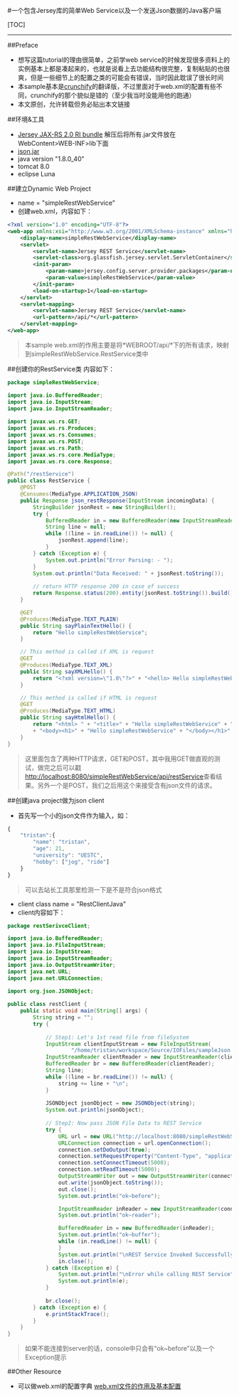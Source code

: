 #一个包含Jersey库的简单Web Service以及一个发送Json数据的Java客户端

[TOC]

-------------------


##Preface
-   想写这篇tutorial的理由很简单，之前学web service的时候发现很多资料上的实例基本上都是凑起来的，也就是说看上去功能结构很完整，复制粘贴的也很爽，但是一些细节上的配置之类的可能会有错误，当时因此耽误了很长时间
-   本sample基本是[crunchify](http://crunchify.com/create-very-simple-jersey-rest-service-and-send-json-data-from-java-client/)的翻译版，不过里面对于web.xml的配置有些不同，crunchify的那个貌似是错的（至少我当时没能用他的跑通）
-   本文原创，允许转载但务必贴出本文链接


##环境&工具
-   [Jersey JAX-RS 2.0 RI bundle](http://repo1.maven.org/maven2/org/glassfish/jersey/bundles/jaxrs-ri/2.17/jaxrs-ri-2.17.zip) 解压后将所有.jar文件放在WebContent>WEB-INF>lib下面
-   [json.jar](http://www.java2s.com/Code/JarDownload/java-json/java-json.jar.zip)
-   java version "1.8.0_40"
-   tomcat 8.0
-   eclipse Luna


##建立Dynamic Web Project
-   name = "simpleRestWebService"
-   创建web.xml，内容如下：

```XML
<?xml version="1.0" encoding="UTF-8"?>
<web-app xmlns:xsi="http://www.w3.org/2001/XMLSchema-instance" xmlns="http://java.sun.com/xml/ns/javaee" xsi:schemaLocation="http://java.sun.com/xml/ns/javaee http://java.sun.com/xml/ns/javaee/web-app_3_0.xsd" id="WebApp_ID" version="3.0">
    <display-name>simpleRestWebService</display-name>
    <servlet>
        <servlet-name>Jersey REST Service</servlet-name>
        <servlet-class>org.glassfish.jersey.servlet.ServletContainer</servlet-class> 
        <init-param>
            <param-name>jersey.config.server.provider.packages</param-name>
            <param-value>simpleRestWebService</param-value>
        </init-param>
        <load-on-startup>1</load-on-startup>
    </servlet>
    <servlet-mapping>
        <servlet-name>Jersey REST Service</servlet-name>
        <url-pattern>/api/*</url-pattern>
    </servlet-mapping>
</web-app>
```

> 本sample web.xml的作用主要是将*WEBROOT/api/*下的所有请求，映射到simpleRestWebService.RestService类中


##创建你的RestService类
内容如下：

```java
package simpleRestWebService;

import java.io.BufferedReader;
import java.io.InputStream;
import java.io.InputStreamReader;
 
import javax.ws.rs.GET;
import javax.ws.rs.Produces;
import javax.ws.rs.Consumes;
import javax.ws.rs.POST;
import javax.ws.rs.Path;
import javax.ws.rs.core.MediaType;
import javax.ws.rs.core.Response;

@Path("/restService")
public class RestService {
    @POST
    @Consumes(MediaType.APPLICATION_JSON)
    public Response json_restResponse(InputStream incomingData) {
        StringBuilder jsonRest = new StringBuilder();
        try {
            BufferedReader in = new BufferedReader(new InputStreamReader(incomingData));
            String line = null;
            while ((line = in.readLine()) != null) {
                jsonRest.append(line);
            }
        } catch (Exception e) {
            System.out.println("Error Parsing: - ");
        }
        System.out.println("Data Received: " + jsonRest.toString());
 
        // return HTTP response 200 in case of success
        return Response.status(200).entity(jsonRest.toString()).build();
    }

    @GET
    @Produces(MediaType.TEXT_PLAIN)
    public String sayPlainTextHello() {
        return "Hello simpleRestWebService";
    }

    // This method is called if XML is request
    @GET
    @Produces(MediaType.TEXT_XML)
    public String sayXMLHello() {
        return "<?xml version=\"1.0\"?>" + "<hello> Hello simpleRestWebService" + "</hello>";
    }

    // This method is called if HTML is request
    @GET
    @Produces(MediaType.TEXT_HTML)
    public String sayHtmlHello() {
        return "<html> " + "<title>" + "Hello simpleRestWebService" + "</title>"
        + "<body><h1>" + "Hello simpleRestWebService" + "</body></h1>" + "</html> ";
    }
}
```

> 这里面包含了两种HTTP请求，GET和POST，其中我用GET做直观的测试，做完之后可以戳[http://localhost:8080/simpleRestWebService/api/restService](http://localhost:8080/simpleRestWebService/api/restService)查看结果。另外一个是POST，我们之后用这个来接受含有json文件的请求。


##创建java project做为json client
-   首先写一个小的json文件作为输入，如：

```javascript
{
    "tristan":{
        "name": "tristan",
        "age": 21,
        "university": "UESTC",
        "hobby": ["jog", "ride"]
    }
}
```

> 可以去站长工具那里检测一下是不是符合json格式

-   client class name = "RestClientJava"
-   client内容如下：

```java
package restSerivceClient;

import java.io.BufferedReader;
import java.io.FileInputStream;
import java.io.InputStream;
import java.io.InputStreamReader;
import java.io.OutputStreamWriter;
import java.net.URL;
import java.net.URLConnection;
 
import org.json.JSONObject;

public class restClient {
    public static void main(String[] args) {
        String string = "";
        try {
 
            // Step1: Let's 1st read file from fileSystem
            InputStream clientInputStream = new FileInputStream(
                    "/home/tristan/workspace/Source/IOFiles/sampleJson.js");
            InputStreamReader clientReader = new InputStreamReader(clientInputStream);
            BufferedReader br = new BufferedReader(clientReader);
            String line;
            while ((line = br.readLine()) != null) {
                string += line + "\n";
            }
 
            JSONObject jsonObject = new JSONObject(string);
            System.out.println(jsonObject);
 
            // Step2: Now pass JSON File Data to REST Service
            try {
                URL url = new URL("http://localhost:8080/simpleRestWebService/api/restService");
                URLConnection connection = url.openConnection();
                connection.setDoOutput(true);
                connection.setRequestProperty("Content-Type", "application/json");
                connection.setConnectTimeout(5000);
                connection.setReadTimeout(5000);
                OutputStreamWriter out = new OutputStreamWriter(connection.getOutputStream());
                out.write(jsonObject.toString());
                out.close();
                System.out.println("ok~before");

                InputStreamReader inReader = new InputStreamReader(connection.getInputStream());
                System.out.println("ok~reader");

                BufferedReader in = new BufferedReader(inReader);
                System.out.println("ok~buffer");
                while (in.readLine() != null) {
                }
                System.out.println("\nREST Service Invoked Successfully..");
                in.close();
            } catch (Exception e) {
                System.out.println("\nError while calling REST Service");
                System.out.println(e);
            }
 
            br.close();
        } catch (Exception e) {
            e.printStackTrace();
        }
    }
}

```

> 如果不能连接到server的话，console中只会有“ok~before”以及一个Exception提示


##Other Resource
-   可以做web.xml的配置字典 [web.xml文件的作用及基本配置](http://blog.csdn.net/shanliangliuxing/article/details/7458492)

